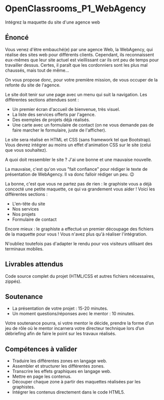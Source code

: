 # OpenClassrooms_P1_WebAgency
Intégrez la maquette du site d'une agence web


## Énoncé

Vous venez d'être embauché(e) par une agence Web, la WebAgency, qui réalise des sites web pour différents clients. Cependant, ils reconnaissent eux-mêmes que leur site actuel est vieillissant car ils ont peu de temps pour travailler dessus. Certes, il paraît que les cordonniers sont les plus mal chaussés, mais tout de même...

On vous propose donc, pour votre première mission, de vous occuper de la refonte du site de l'agence.

Le site doit tenir sur une page avec un menu qui suit la navigation. Les différentes sections attendues sont :

- Un premier écran d'accueil de bienvenue, très visuel.
- La liste des services offerts par l'agence.
- Des exemples de projets déjà réalisés.
- Une carte avec un formulaire de contact (on ne vous demande pas de faire marcher le formulaire, juste de l'afficher).

Le site sera réalisé en HTML et CSS (sans framework tel que Bootstrap).
Vous devrez intégrer au moins un effet d'animation CSS sur le site (celui que vous souhaitez).


A quoi doit ressembler le site ?
J'ai une bonne et une mauvaise nouvelle.

La mauvaise, c'est qu'on vous "fait confiance" pour rédiger le texte de présentation de WebAgency. Il va donc falloir rédiger un peu. 😉

La bonne, c'est que vous ne partez pas de rien : le graphiste vous a déjà concocté une petite maquette, ce qui va grandement vous aider ! Voici les différentes sections :

- L'en-tête du site
- Nos services
- Nos projets
- Formulaire de contact


Encore mieux : le graphiste a effectué un premier découpage des fichiers de la maquette pour vous ! Vous n'avez plus qu'à réaliser l'intégration.

N'oubliez toutefois pas d'adapter le rendu pour vos visiteurs utilisant des terminaux mobiles.


## Livrables attendus

Code source complet du projet (HTML/CSS et autres fichiers nécessaires, zippés).


## Soutenance

- La présentation de votre projet : 15-20 minutes.
- Un moment questions/réponses avec le mentor : 10 minutes.

Votre soutenance pourra, si votre mentor le décide, prendre la forme d’un jeu de rôle où le mentor incarnera votre directeur technique lors d’un débriefing afin de faire le point sur les travaux réalisés.


## Compétences à valider

- Traduire les différentes zones en langage web.
- Assembler et structurer les différentes zones.
- Transcrire les effets graphiques en langage web.
- Mettre en page les contenus.
- Découper chaque zone à partir des maquettes réalisées par les graphistes.
- Intégrer les contenus directement dans le code HTML5.
